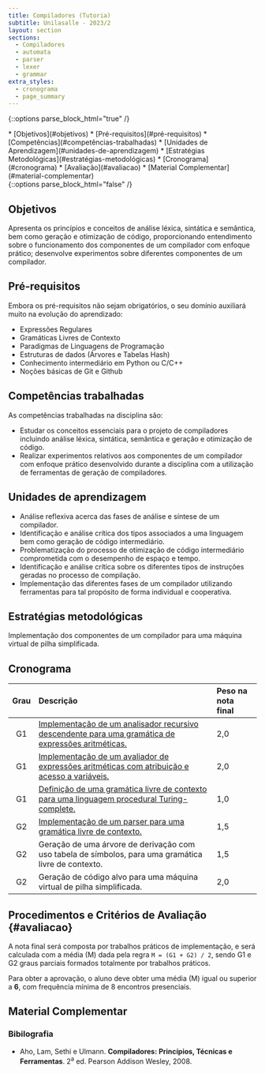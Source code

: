 ```yaml
---
title: Compiladores (Tutoria)
subtitle: Unilasalle - 2023/2
layout: section
sections:
  - Compiladores
  - automata
  - parser
  - lexer
  - grammar
extra_styles:
  - cronograma
  - page_summary
---
```

{::options parse_block_html="true" /}
<div id="page_summary">
* [Objetivos](#objetivos)
* [Pré-requisitos](#pré-requisitos)
* [Competências](#competências-trabalhadas)
* [Unidades de Aprendizagem](#unidades-de-aprendizagem)
* [Estratégias Metodológicas](#estratégias-metodológicas)
* [Cronograma](#cronograma) 
* [Avaliação](#avaliacao)
* [Material Complementar](#material-complementar)
</div>
{::options parse_block_html="false" /}

## Objetivos

Apresenta os princípios e conceitos de análise léxica, sintática e semântica, bem como geração e otimização de código, proporcionando entendimento sobre o funcionamento dos componentes de um compilador com enfoque prático; desenvolve experimentos sobre diferentes componentes de um compilador.


## Pré-requisitos

Embora os pré-requisitos não sejam obrigatórios, o seu domínio auxiliará muito na evolução do aprendizado:

* Expressões Regulares
* Gramáticas Livres de Contexto
* Paradigmas de Linguagens de Programação
* Estruturas de dados (Árvores e Tabelas Hash)
* Conhecimento intermediário em Python ou C/C++
* Noções básicas de Git e Github


## Competências trabalhadas

As competências trabalhadas na disciplina são:
* Estudar os conceitos essenciais para o projeto de compiladores incluindo análise léxica, sintática, semântica e geração e otimização de código.
* Realizar experimentos relativos aos componentes de um compilador com enfoque prático desenvolvido durante a disciplina com a utilização de ferramentas de geração de compiladores.


## Unidades de aprendizagem

* Análise reflexiva acerca das fases de análise e síntese de um compilador.
* Identificação e análise crítica dos tipos associados a uma linguagem bem como geração de código intermediário.
* Problematização do processo de otimização de código intermediário comprometida com o desempenho de espaço e tempo.
* Identificação e análise crítica sobre os diferentes tipos de instruções geradas no processo de compilação.
* Implementação das diferentes fases de um compilador utilizando ferramentas para tal propósito de forma individual e cooperativa.


## Estratégias metodológicas

Implementação dos componentes de um compilador para uma máquina virtual de pilha simplificada.

## Cronograma

| Grau | Descrição | Peso na nota final |
| :--: | :------------------ | :--- |
| G1 | [Implementação de um analisador recursivo descendente para uma gramática de expressões aritméticas.](trabalho-01) | 2,0 |
| G1 | [Implementação de um avaliador de expressões aritméticas com atribuição e acesso a variáveis.](trabalho-02) | 2,0 |
| G1 | [Definição de uma gramática livre de contexto para uma linguagem procedural Turing-complete.](trabalho-03) | 1,0 |
| G2 | [Implementação de um parser para uma gramática livre de contexto.](trabalho-04) | 1,5 |
| G2 | Geração de uma árvore de derivação com uso tabela de símbolos, para uma gramática livre de contexto. | 1,5 |
| G2 | Geração de código alvo para uma máquina virtual de pilha simplificada. | 2,0 |


## Procedimentos e Critérios de Avaliação {#avaliacao}

A nota final será composta por trabalhos práticos de implementação, e será calculada com  a média (M) dada pela regra `M = (G1 + G2) / 2`, sendo G1 e G2 graus parciais formados totalmente por trabalhos práticos.

Para obter a aprovação, o aluno deve obter uma média (M) igual ou superior a **6**, com frequência mínima de 8 encontros presenciais.

## Material Complementar

### Bibilografia

* Aho, Lam, Sethi e Ulmann. **Compiladores: Princípios, Técnicas e Ferramentas**. 2<sup>a</sup> ed. Pearson Addison Wesley, 2008.
